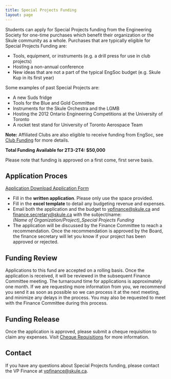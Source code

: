 ```yaml
---
title: Special Projects Funding
layout: page
---
```


Students can apply for Special Projects funding from the Engineering Society for one-time purchases which benefit their organization or the Skule community as a whole. Purchases that are typically eligible for Special Projects Funding are:
- Tools, equipment, or instruments (e.g. a drill press for use in club projects)
- Hosting a non-annual conference
- New ideas that are not a part of the typical EngSoc budget (e.g. Skule Kup in its first year)

Some examples of past Special Projects are:
- A new Suds fridge
- Tools for the Blue and Gold Committee
- Instruments for the Skule Orchestra and the LGMB
- Hosting the 2012 Ontario Engineering Competitions at the University of Toronto
- A rocket test stand for University of Toronto Aerospace Team

**Note:** Affiliated Clubs are also eligible to receive funding from EngSoc, see [Club Funding](/club-resources/club_funding) for more details.

**Total Funding Available for 2T3-2T4: $50,000**

 Please note that funding is approved on a first come, first serve basis.

## Application Proces

<a class="button is-primary" href="../content/finance/2T1-2T2/Special-Projects-Application-2T1-2T2.xlsx" download> Application Download </a> 
<a class="button is-danger" href="https://docs.google.com/forms/d/e/1FAIpQLSfwNSAK8fXTA_NpJDPme0jj8PRZZviyFTfwgqLcAWLmAGPsdg/viewform "> Application Form</a>

- Fill in the **written application**. Please only use the space provided.
- Fill in the **excel template** to detail any budgeting revenue and expenses.
- Email both the application and the budget to [vpfinance@skule.ca](mailto:vpfinance@skule.ca) and [finance.secretary@skule.ca](mailto:finance.secretary@skule.ca) with the subject/name:<br> *(Name of Organization/Project)_Special Projects Funding* 
- The application will be discussed by the Finance Committee to reach a recommendation. Once the recommendation is approved by the Board, the finance secretary will let you know if your project has been approved or rejected.

## Funding Review

Applications to this fund are accepted on a rolling basis. Once the application is received, it will be reviewed in the subsequent Finance Committee meeting. The turnaround time for applications is approximately one month. If we are requesting more information from you, we recommend you send it as soon as possible so we can process it at the next meeting, and minimize any delays in the process. You may also be requested to meet with the Finance Committee during this process.

## Funding Release

Once the application is approved, please submit a cheque requisition to claim any expenses. Visit [Cheque Requisitions](/finances/cheque_requisitions) for more information.

## Contact

If you have any questions about Special Projects funding, please contact the VP Finance at [vpfinance@skule.ca](mailto:vpfinance@skule.ca).